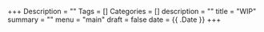 +++
Description = ""
Tags = []
Categories = []
description = ""
title = "WIP"
summary = ""
menu = "main"
draft = false
date = {{ .Date }}
+++
